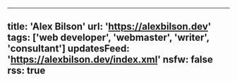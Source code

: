 ---
title: 'Alex Bilson'
url: 'https://alexbilson.dev'
tags: ['web developer', 'webmaster', 'writer', 'consultant']
updatesFeed: 'https://alexbilson.dev/index.xml'
nsfw: false
rss: true
-
